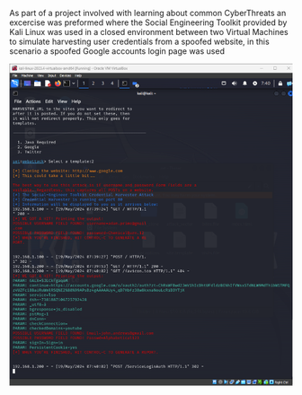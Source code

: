 As part of a project involved with learning about common CyberThreats an excercise was preformed where the Social Engineering Toolkit provided by Kali Linux was used in a closed environment between two Virtual Machines to simulate harvesting user credentials from a spoofed website, in this scenario a spoofed Google accounts login page was used

![Image Description](https://github.com/Blitz78/Projects/blob/main/Project%20Screenshots/harvested.png)
